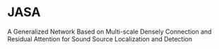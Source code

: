 # JASA
A Generalized Network Based on Multi-scale Densely Connection and Residual Attention for Sound Source Localization and Detection
